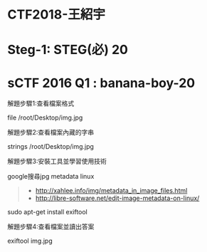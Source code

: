 # CTF2018-王紹宇

# Steg-1: STEG(必) 20

# sCTF 2016 Q1 : banana-boy-20

解題步驟1:查看檔案格式

file /root/Desktop/img.jpg


解題步驟2:查看檔案內藏的字串

strings /root/Desktop/img.jpg

解題步驟3:安裝工具並學習使用技術

google搜尋jpg metadata linux
>* http://xahlee.info/img/metadata_in_image_files.html
>* http://libre-software.net/edit-image-metadata-on-linux/


sudo apt-get install exiftool


解題步驟4:查看檔案並讀出答案



exiftool img.jpg

